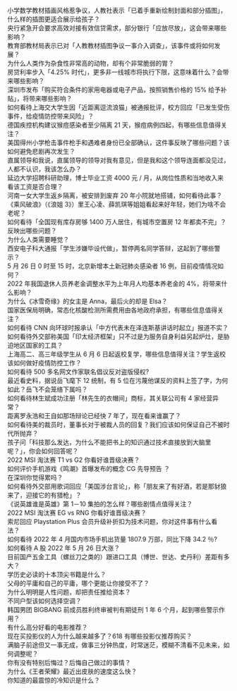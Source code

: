 小学数学教材插画风格惹争议，人教社表示「已着手重新绘制封面和部分插图」，什么样的插图更适合展示给孩子？  
央行紧急开会要求高效对接有效信贷需求，部分银行「应放尽放」，这会带来哪些影响？  
教育部教材局表示已对「人教教材插图争议一事介入调查」，该事件或将如何发展？  
为什么人类作为杂食性非常高的动物，却有个非常脆弱的胃？  
房贷利率步入「4.25% 时代」，更多非一线城市将执行下限，这意味着什么？会带来哪些影响？  
深圳市发布「购买符合条件的家用电器或电子产品，按照销售价格的 15% 给予补贴」，将带来哪些影响？  
如何看待上海交大学生因「近距离逗流浪猫」被通报批评，校方回应「已发生受伤事件，给疫情防控带来风险」？  
德国疾控机构建议猴痘感染者至少隔离 21 天，猴痘病例四起，有哪些信息值得关注？  
美国得州小学枪击事件枪手和遇难者身份已全部确认，这件事反映了哪些问题？该如何避免悲剧再次发生？  
直属领导和我说，直属领导的领导对我有意见，但是我和这个领导连面都没见过，人都不认识，我该怎么办？  
延边大学招聘科研助理，博士毕业工资 4000 元 / 月，从岗位性质和当地收入来看该工资是否合理？  
河南一女大学生返乡隔离，被安排到废弃 20 年小院就地搭铺，如何看待此事？  
《乘风破浪》（《浪姐 3》）里王心凌、薛凯琪等姐姐看起来好年轻，她们为啥不会老呢？  
如何看待「全国现有库存房够 1400 万人居住，有城市空置房 12 年都卖不完」？反映出哪些问题？  
为什么人类需要睡觉？  
西安电子科大通报「学生涉嫌毕设代做」，暂停两名同学答辩，这起到了哪些警示？  
5 月 26 日 0 时至 15 时，北京新增本土新冠肺炎感染者 16 例，目前疫情情况如何？  
2022 年我国退休人员养老金调整水平为上年月人均基本养老金的 4%，将带来什么影响？  
为什么《冰雪奇缘》的女主是 Anna，最后火的却是 Elsa？  
国家医保局明确，常态化核酸检测所需费用由各地政府承担，有哪些信息值得关注？  
如何看待 CNN 向环球时报承认「中方代表未在泽连斯基讲话时起立」报道不实？  
如何看待外交部称美国「印太经济框架」只不过是为服务自身利益另起炉灶，是胁迫地区国家的工具？  
上海高二、高三年级学生从 6 月 6 日起返校复学，哪些信息值得关注？学生返校该如何做好疫情防控工作？  
如何看待 500 多名网文作家联名倡议反对盗版侵权?  
最近看史料，据说岳飞麾下 12 统制，有 5 位在污蔑他谋反的资料上签了字，为何如此？岳飞不会笼络下属吗？  
如何看待林生斌成功注册「林先生的衣帽间」商标，其关联公司有 4 家经营异常？  
距离罗永浩和王自如那场辩论已经快 7 年了，现在看来谁赢了？  
如何看待美的裁员时，董事长对于被裁人员的回复？我们应该如何保证自己不被时代所抛弃？  
孩子问「科技那么发达，为什么不能把书上的知识通过技术直接放到大脑里呢？」，你会如何回答呢？  
2022 MSI 淘汰赛 T1 vs G2 你看好谁晋级决赛？  
如何评价手机游戏《鸣潮》首曝发布的概念 CG 先导预告 ？  
在深圳你觉得累吗？  
如何看待外交部用歌词回应「美国涉台言论」，称「朋友来了有好酒，若是那豺狼来了，迎接它的有猎枪」？  
《说英雄谁是英雄》第 1－10 集拍的怎么样？哪些剧情点值得关注？  
2022 MSI 淘汰赛 EG vs RNG 你看好谁晋级决赛？  
索尼回应 Playstation Plus 会员升级补折扣为技术问题，你对这件事有什么看法？  
如何看待 2022 年 4 月国内市场手机出货量 1807.9 万部，同比下降 34.2 ％?  
如何看待 A 股 2022 年 5 月 26 日大涨？  
目前国产五金工具（螺丝刀之类的）跟进口工具（博世、世达、史丹利）差距有多大？  
学历史必读的十本顶尖书籍是什么？  
父母的平庸和自己的平庸，哪个更能让你接受不了？  
为什么明明是人性问题，却把责任推给资本？  
不同户型该如何选择空调？  
韩国男团 BIGBANG 前成员胜利终审被判有期徒刑 1 年 6 个月，起到哪些警示作用？  
有什么高分好看的电影推荐？  
现在买投影仪的人为什么越来越多了？618 有哪些投影仪推荐购买？  
满脑子前途但又一事无成，做事三分钟热度，时常迷茫，模糊不清看不见未来，如何调整呢？  
你有没有特别后悔过？后悔自己做过的事情？  
为什么《王者荣耀》最近出皮肤的速度这么快？  
你知道的最震惊的冷知识是什么？  

